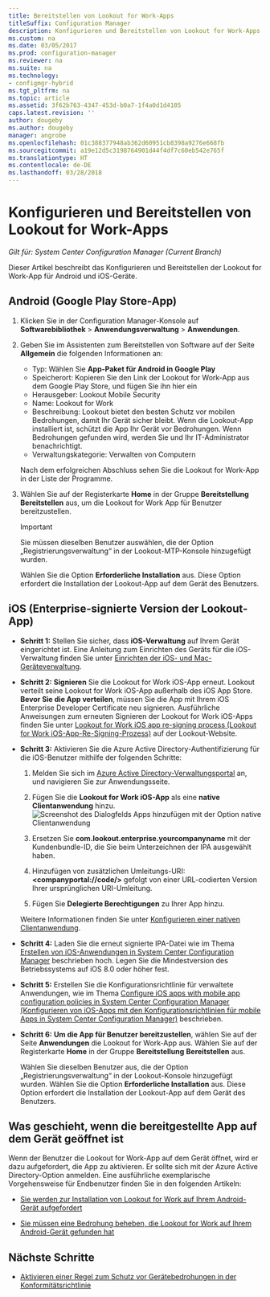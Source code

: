 ```yaml
---
title: Bereitstellen von Lookout for Work-Apps
titleSuffix: Configuration Manager
description: Konfigurieren und Bereitstellen von Lookout for Work-Apps.
ms.custom: na
ms.date: 03/05/2017
ms.prod: configuration-manager
ms.reviewer: na
ms.suite: na
ms.technology:
- configmgr-hybrid
ms.tgt_pltfrm: na
ms.topic: article
ms.assetid: 3f62b763-4347-453d-b0a7-1f4a0d1d4105
caps.latest.revision: ''
author: dougeby
ms.author: dougeby
manager: angrobe
ms.openlocfilehash: 01c388377948ab362d60951cb8398a9276e668fb
ms.sourcegitcommit: a19e12d5c3198764901d44f4df7c60eb542e765f
ms.translationtype: HT
ms.contentlocale: de-DE
ms.lasthandoff: 03/28/2018
---
```

# <a name="configure-and-deploy-lookout-for-work-apps"></a>Konfigurieren und Bereitstellen von Lookout for Work-Apps

*Gilt für: System Center Configuration Manager (Current Branch)*

Dieser Artikel beschreibt das Konfigurieren und Bereitstellen der Lookout for Work-App für Android und iOS-Geräte.

## <a name="android-google-play-store-app"></a>Android (Google Play Store-App)
1.  Klicken Sie in der Configuration Manager-Konsole auf **Softwarebibliothek** > **Anwendungsverwaltung** > **Anwendungen**.

2.  Geben Sie im Assistenten zum Bereitstellen von Software auf der Seite **Allgemein** die folgenden Informationen an:  
    - Typ: Wählen Sie **App-Paket für Android in Google Play**
    - Speicherort: Kopieren Sie den Link der Lookout for Work-App aus dem Google Play Store, und fügen Sie ihn hier ein
    - Herausgeber: Lookout Mobile Security
    - Name: Lookout for Work
    - Beschreibung: Lookout bietet den besten Schutz vor mobilen Bedrohungen, damit Ihr Gerät sicher bleibt. Wenn die Lookout-App installiert ist, schützt die App Ihr Gerät vor Bedrohungen. Wenn Bedrohungen gefunden wird, werden Sie und Ihr IT-Administrator benachrichtigt.
    - Verwaltungskategorie: Verwalten von Computern  

    Nach dem erfolgreichen Abschluss sehen Sie die Lookout for Work-App in der Liste der Programme.

3.  Wählen Sie auf der Registerkarte **Home** in der Gruppe **Bereitstellung** **Bereitstellen** aus, um die Lookout for Work App für Benutzer bereitzustellen.   
    >[!IMPORTANT]  
    >Sie müssen dieselben Benutzer auswählen, die der Option „Registrierungsverwaltung“ in der Lookout-MTP-Konsole hinzugefügt wurden.  

    Wählen Sie die Option **Erforderliche Installation** aus. Diese Option erfordert die Installation der Lookout-App auf dem Gerät des Benutzers.  



## <a name="ios-enterprise-signed-version-of-lookout-app"></a>iOS (Enterprise-signierte Version der Lookout-App)

- **Schritt 1:** Stellen Sie sicher, dass **iOS-Verwaltung** auf Ihrem Gerät eingerichtet ist. Eine Anleitung zum Einrichten des Geräts für die iOS-Verwaltung finden Sie unter [Einrichten der iOS- und Mac-Geräteverwaltung](/sccm/mdm/deploy-use/enroll-hybrid-ios-mac).

- **Schritt 2:** **Signieren** Sie die Lookout for Work iOS-App erneut. Lookout verteilt seine Lookout for Work iOS-App außerhalb des iOS App Store. **Bevor Sie die App verteilen**, müssen Sie die App mit Ihrem iOS Enterprise Developer Certificate neu signieren. Ausführliche Anweisungen zum erneuten Signieren der Lookout for Work iOS-Apps finden Sie unter [Lookout for Work iOS app re-signing process (Lookout for Work iOS-App-Re-Signing-Prozess)](https://personal.support.lookout.com/hc/articles/114094038714) auf der Lookout-Website.


- **Schritt 3:** Aktivieren Sie die Azure Active Directory-Authentifizierung für die iOS-Benutzer mithilfe der folgenden Schritte:
  1.  Melden Sie sich im [Azure Active Directory-Verwaltungsportal](https:/portal.azure.com) an, und navigieren Sie zur Anwendungsseite.
  2.  Fügen Sie die **Lookout for Work iOS-App** als eine **native Clientanwendung** hinzu.
  ![Screenshot des Dialogfelds Apps hinzufügen mit der Option native Clientanwendung](media/aad-add-app.png)

  3. Ersetzen Sie **com.lookout.enterprise.yourcompanyname** mit der Kundenbundle-ID, die Sie beim Unterzeichnen der IPA ausgewählt haben.
  4.  Hinzufügen von zusätzlichen Umleitungs-URI:  **&lt;companyportal://code/>** gefolgt von einer URL-codierten Version Ihrer ursprünglichen URI-Umleitung.
  5.  Fügen Sie **Delegierte Berechtigungen** zu Ihrer App hinzu.

  Weitere Informationen finden Sie unter [Konfigurieren einer nativen Clientanwendung](/azure/app-service/app-service-mobile-how-to-configure-active-directory-authentication#optional-configure-a-native-client-application).


- **Schritt 4:** Laden Sie die erneut signierte IPA-Datei wie im Thema [Erstellen von iOS-Anwendungen in System Center Configuration Manager](/sccm/apps/get-started/creating-ios-applications) beschrieben hoch. Legen Sie die Mindestversion des Betriebssystems auf iOS 8.0 oder höher fest.


- **Schritt 5:** Erstellen Sie die Konfigurationsrichtlinie für verwaltete Anwendungen, wie im Thema [Configure iOS apps with mobile app configuration policies in System Center Configuration Manager (Konfigurieren von iOS-Apps mit den Konfigurationsrichtlinien für mobile Apps in System Center Configuration Manager)](/sccm/apps/deploy-use/configure-ios-apps-with-app-configuration-policies) beschrieben.


- **Schritt 6:** **Um die App für Benutzer bereitzustellen**, wählen Sie auf der Seite **Anwendungen** die Lookout for Work-App aus. Wählen Sie auf der Registerkarte **Home** in der Gruppe **Bereitstellung** **Bereitstellen** aus.

  Wählen Sie dieselben Benutzer aus, die der Option „Registrierungsverwaltung“ in der Lookout-Konsole hinzugefügt wurden. Wählen Sie die Option **Erforderliche Installation** aus. Diese Option erfordert die Installation der Lookout-App auf dem Gerät des Benutzers.



## <a name="what-happens-when-the-deployed-app-is-opened-on-the-device"></a>Was geschieht, wenn die bereitgestellte App auf dem Gerät geöffnet ist

Wenn der Benutzer die Lookout for Work-App auf dem Gerät öffnet, wird er dazu aufgefordert, die App zu aktivieren. Er sollte sich mit der Azure Active Directory-Option anmelden. Eine ausführliche exemplarische Vorgehensweise für Endbenutzer finden Sie in den folgenden Artikeln:

- [Sie werden zur Installation von Lookout for Work auf Ihrem Android-Gerät aufgefordert](/intune-user-help/you-are-prompted-to-install-lookout-for-work-android)

- [Sie müssen eine Bedrohung beheben, die Lookout for Work auf Ihrem Android-Gerät gefunden hat](/intune-user-help/you-need-to-resolve-a-threat-found-by-lookout-for-work-android)



## <a name="next-steps"></a>Nächste Schritte
- [Aktivieren einer Regel zum Schutz vor Gerätebedrohungen in der Konformitätsrichtlinie](enable-device-threat-protection-rule-compliance-policy.md)
